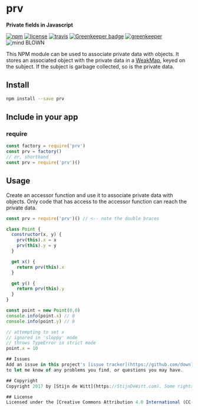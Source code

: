 # prv
**Private fields in Javascript**

[![npm](https://img.shields.io/npm/v/prv.svg)](https://npmjs.com/package/prv)
[![license](https://img.shields.io/npm/l/prv.svg)](https://creativecommons.org/licenses/by/4.0/)
[![travis](https://img.shields.io/travis/Download/prv.svg)](https://travis-ci.org/Download/prv)
[![Greenkeeper badge](https://badges.greenkeeper.io/Download/prv.svg)](https://greenkeeper.io/)
[![greenkeeper](https://img.shields.io/david/Download/prv.svg)](https://greenkeeper.io/)
![mind BLOWN](https://img.shields.io/badge/mind-BLOWN-ff69b4.svg)

This NPM module can be used to associate private data with objects. It stores an associated object with the private data in a [WeakMap](https://developer.mozilla.org/en-US/docs/Web/JavaScript/Reference/Global_Objects/WeakMap), keyed on the subject. If the subject is garbage collected, so is the private data.

## Install
```sh
npm install --save prv
```

## Include in your app

### require
```js
const factory = require('prv')
const prv = factory()
// or, shorthand
const prv = require('prv')()
```

## Usage
Create an accessor function and use it to associate private data with objects. Only code that has access to the accessor function can reach the private data.

```js
const prv = require('prv')() // <-- note the double braces

class Point {
  constructor(x, y) {
    prv(this).x = x
    prv(this).y = y
  }

  get x() {
    return prv(this).x
  }

  get y() {
    return prv(this).y
  }
}

const point = new Point(0,0)
console.info(point.x) // 0
console.info(point.y) // 0

// attempting to set x
// ignored in 'sloppy' mode
// throws TypeError in strict mode
point.x = 10

## Issues
Add an issue in this project's [issue tracker](https://github.com/download/prv/issues)
to let me know of any problems you find, or questions you may have.

## Copyright
Copyright 2017 by [Stijn de Witt](https://StijnDeWitt.com). Some rights reserved.

## License
Licensed under the [Creative Commons Attribution 4.0 International (CC-BY-4.0)](https://creativecommons.org/licenses/by/4.0/) Open Source license.
